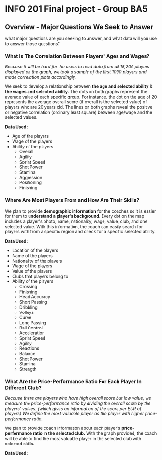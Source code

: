 # INFO 201 Final project - Group BA5

## Overview - Major Questions We Seek to Answer

what major questions are you seeking to answer, and what data will you use to answer those questions?

### What Is The Correlation Between Players' Ages and Wages?

*Because it will be hard for the users to read data from all 18,206 players displayed on the graph, we took a sample of the first 1000 players and made correlation plots accordingly.*

We seek to develop a relationship between **the age and selected ability** & **the wages and selected ability.** The dots on both graphs represent the average value of each specific group. For instance, the dot on the age of 20 represents the average overall score (if overall is the selected value) of players who are 20 years old. The lines on both graphs reveal the positive or negative correlation (ordinary least square) between age/wage and the selected values.

**Data Used:**
* Age of the players
* Wage of the players
* Ability of the players
  + Overall
  + Agility
  + Sprint Speed
  + Shot Power
  + Stamina
  + Aggression
  + Positioning
  + Finishing


### Where Are Most Players From and How Are Their Skills?
We plan to provide **demographic information** for the coaches so it is easier for them to **understand a player's background**. Every dot on the map includes a player's photo, name, nationality, wage, value, club, and one selected value. With this information, the coach can easily search for players with from a specific region and check for a specific selected ability.

**Data Used:**
* Location of the players
* Name of the players
* Nationality of the players
* Wage of the players
* Value of the players
* Clubs that players belong to
* Ability of the players
  + Crossing
  + Finishing
  + Head Accuracy
  + Short Passing
  + Dribbling
  + Volleys
  + Curve
  + Long Passing
  + Ball Control
  + Acceleration
  + Sprint Speed
  + Agility
  + Reactions
  + Balance
  + Shot Power
  + Stamina
  + Strength


### What Are the Price-Performance Ratio For Each Player In Different Club?

*Because there are players who have high overall score but low value, we measure the price-performance ratio by dividing the overall score by the players' values. (which gives an information of the score per EUR of players) We define the most valuable player as the player with higher price-performance ratio.*

We plan to provide coach information about each player's **price-performance ratio in the selected club.** With the graph provided, the coach will be able to find the most valuable player in the selected club with selected skills.


**Data Used:**
